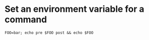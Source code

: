 # Set an environment variable for a command
````shell
FOO=bar; echo pre $FOO post && echo $FOO
````
